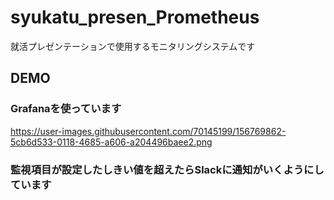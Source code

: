 # syukatu_presen_Prometheus
就活プレゼンテーションで使用するモニタリングシステムです

## DEMO
### Grafanaを使っています
https://user-images.githubusercontent.com/70145199/156769862-5cb6d533-0118-4685-a606-a204496baee2.png

### 監視項目が設定したしきい値を超えたらSlackに通知がいくようにしています
